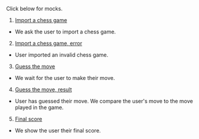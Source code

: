 Click below for mocks.

1. [Import a chess game](./01.html)
  * We ask the user to import a chess game.
2. [Import a chess game, error](./02.html)
  * User imported an invalid chess game.
3. [Guess the move](./03.html)
  * We wait for the user to make their move.
4. [Guess the move, result](./04.html)
  * User has guessed their move. We compare the user's move to the move played in the game.
5. [Final score](./05.html)
  * We show the user their final score.